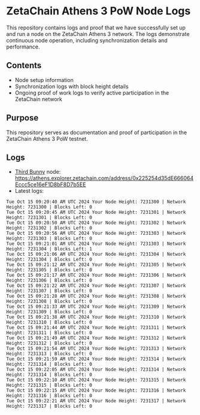 # ZetaChain Athens 3 PoW Node Logs
This repository contains logs and proof that we have successfully set up and run a node on the ZetaChain Athens 3 network. The logs demonstrate continuous node operation, including synchronization details and performance.

## Contents
- Node setup information
- Synchronization logs with block height details
- Ongoing proof of work logs to verify active participation in the ZetaChain network

## Purpose
This repository serves as documentation and proof of participation in the ZetaChain Athens 3 PoW testnet.

## Logs

- [Third Bunny](https://thirdbunny.xyz/) node: https://athens.explorer.zetachain.com/address/0x225254d35dE666064Eccc5ce16eF1D8bF8D7b5EE
- Latest logs:
```
Tue Oct 15 09:20:40 AM UTC 2024 Your Node Height: 7231300 | Network Height: 7231300 | Blocks Left: 0
Tue Oct 15 09:20:45 AM UTC 2024 Your Node Height: 7231301 | Network Height: 7231301 | Blocks Left: 0
Tue Oct 15 09:20:50 AM UTC 2024 Your Node Height: 7231302 | Network Height: 7231302 | Blocks Left: 0
Tue Oct 15 09:20:56 AM UTC 2024 Your Node Height: 7231303 | Network Height: 7231303 | Blocks Left: 0
Tue Oct 15 09:21:01 AM UTC 2024 Your Node Height: 7231303 | Network Height: 7231304 | Blocks Left: 1
Tue Oct 15 09:21:06 AM UTC 2024 Your Node Height: 7231304 | Network Height: 7231304 | Blocks Left: 0
Tue Oct 15 09:21:12 AM UTC 2024 Your Node Height: 7231305 | Network Height: 7231305 | Blocks Left: 0
Tue Oct 15 09:21:17 AM UTC 2024 Your Node Height: 7231306 | Network Height: 7231306 | Blocks Left: 0
Tue Oct 15 09:21:22 AM UTC 2024 Your Node Height: 7231307 | Network Height: 7231307 | Blocks Left: 0
Tue Oct 15 09:21:28 AM UTC 2024 Your Node Height: 7231308 | Network Height: 7231308 | Blocks Left: 0
Tue Oct 15 09:21:33 AM UTC 2024 Your Node Height: 7231309 | Network Height: 7231309 | Blocks Left: 0
Tue Oct 15 09:21:38 AM UTC 2024 Your Node Height: 7231310 | Network Height: 7231310 | Blocks Left: 0
Tue Oct 15 09:21:44 AM UTC 2024 Your Node Height: 7231311 | Network Height: 7231311 | Blocks Left: 0
Tue Oct 15 09:21:49 AM UTC 2024 Your Node Height: 7231312 | Network Height: 7231312 | Blocks Left: 0
Tue Oct 15 09:21:54 AM UTC 2024 Your Node Height: 7231313 | Network Height: 7231313 | Blocks Left: 0
Tue Oct 15 09:21:59 AM UTC 2024 Your Node Height: 7231314 | Network Height: 7231314 | Blocks Left: 0
Tue Oct 15 09:22:05 AM UTC 2024 Your Node Height: 7231314 | Network Height: 7231314 | Blocks Left: 0
Tue Oct 15 09:22:10 AM UTC 2024 Your Node Height: 7231315 | Network Height: 7231315 | Blocks Left: 0
Tue Oct 15 09:22:15 AM UTC 2024 Your Node Height: 7231316 | Network Height: 7231316 | Blocks Left: 0
Tue Oct 15 09:22:21 AM UTC 2024 Your Node Height: 7231317 | Network Height: 7231317 | Blocks Left: 0
```
